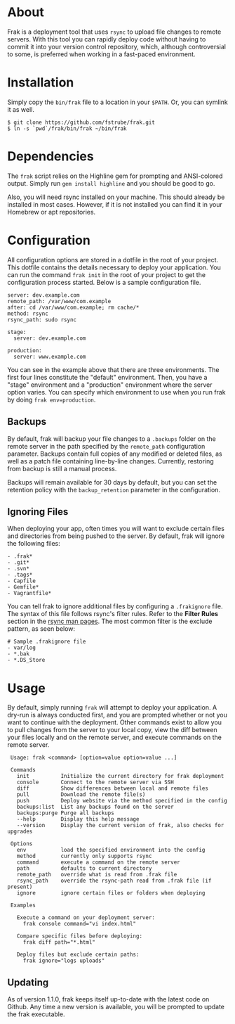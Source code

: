# About

Frak is a deployment tool that uses `rsync` to upload file changes to remote servers. With this tool you can rapidly deploy code without having to commit it into your version control repository, which, although controversial to some, is preferred when working in a fast-paced environment.

# Installation

Simply copy the `bin/frak` file to a location in your `$PATH`. Or, you can symlink it as well.

    $ git clone https://github.com/fstrube/frak.git
    $ ln -s `pwd`/frak/bin/frak ~/bin/frak

# Dependencies

The `frak` script relies on the Highline gem for prompting and ANSI-colored output. Simply run `gem install highline` and you should be good to go.

Also, you will need rsync installed on your machine. This should already be installed in most cases. However, if it is not installed you can find it in your Homebrew or apt repositories.

# Configuration

All configuration options are stored in a dotfile in the root of your project. This dotfile contains the details necessary to deploy your application. You can run the command `frak init` in the root of your project to get the configuration process started. Below is a sample configuration file.

    server: dev.example.com
    remote_path: /var/www/com.example
    after: cd /var/www/com.example; rm cache/*
    method: rsync
    rsync_path: sudo rsync

    stage:
      server: dev.example.com

    production:
      server: www.example.com

You can see in the example above that there are three environments. The first four lines constitute the "default" environment. Then, you have a "stage" environment and a "production" environment where the server option varies. You can specify which environment to use when you run frak by doing `frak env=production`.

## Backups

By default, frak will backup your file changes to a `.backups` folder on the remote server in the path specified by the `remote_path` configuration parameter. Backups contain full copies of any modified or deleted files, as well as a patch file containing line-by-line changes. Currently, restoring from backup is still a manual process.

Backups will remain available for 30 days by default, but you can set the retention policy with the `backup_retention` parameter in the configuration.

## Ignoring Files

When deploying your app, often times you will want to exclude certain files and directories from being pushed to the server. By default, frak will ignore the following files:

    - .frak*
    - .git*
    - .svn*
    - .tags*
    - Capfile
    - Gemfile*
    - Vagrantfile*

You can tell frak to ignore additional files by configuring a `.frakignore` file. The syntax of this file follows rsync's filter rules. Refer to the **Filter Rules** section in the [rsync man pages](http://rsync.samba.org/ftp/rsync/rsync.html). The most common filter is the exclude pattern, as seen below:

    # Sample .frakignore file
    - var/log
    - *.bak
    - *.DS_Store

# Usage

By default, simply running `frak` will attempt to deploy your application. A dry-run is always conducted first, and you are prompted whether or not you want to continue with the deployment. Other commands exist to allow you to pull changes from the server to your local copy, view the diff between your files locally and on the remote server, and execute commands on the remote server.

     Usage: frak <command> [option=value option=value ...]

     Commands
       init          Initialize the current directory for frak deployment
       console       Connect to the remote server via SSH
       diff          Show differences between local and remote files
       pull          Download the remote file(s)
       push          Deploy website via the method specified in the config
       backups:list  List any backups found on the server
       backups:purge Purge all backups
       --help        Display this help message
       --version     Display the current version of frak, also checks for upgrades

     Options
       env           load the specified environment into the config
       method        currently only supports rsync
       command       execute a command on the remote server
       path          defaults to current directory
       remote_path   override what is read from .frak file
       rsync_path    override the rsync-path read from .frak file (if present)
       ignore        ignore certain files or folders when deploying

     Examples

       Execute a command on your deployment server:
         frak console command="vi index.html"

       Compare specific files before deploying:
         frak diff path="*.html"

       Deploy files but exclude certain paths:
         frak ignore="logs uploads"

## Updating

As of version 1.1.0, frak keeps itself up-to-date with the latest code on Github. Any time a new version is available, you will be prompted to update the frak executable.
